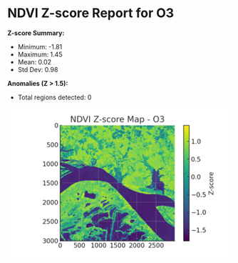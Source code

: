 # NDVI Z-score Report for O3

**Z-score Summary:**

- Minimum: -1.81
- Maximum: 1.45
- Mean: 0.02
- Std Dev: 0.98

**Anomalies (Z > 1.5):**
- Total regions detected: 0

![NDVI Z-score Map](o3_ndvi_zscore.png)
